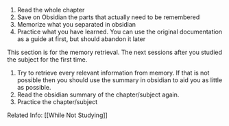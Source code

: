 1. Read the whole chapter
2. Save on Obsidian the parts that actually need to be remembered
3. Memorize what you separated in obsidian
4. Practice what you have learned. You can use the original documentation as a guide at first, but should abandon it later


This section is for the memory retrieval. The next sessions after you studied the subject for the first time.

1. Try to retrieve every relevant information from memory. If that is not possible then you should use the summary in obsidian to aid you as little as possible.
2. Read the obsidian summary of the chapter/subject again.
3. Practice the chapter/subject

Related Info:
[[While Not Studying]]